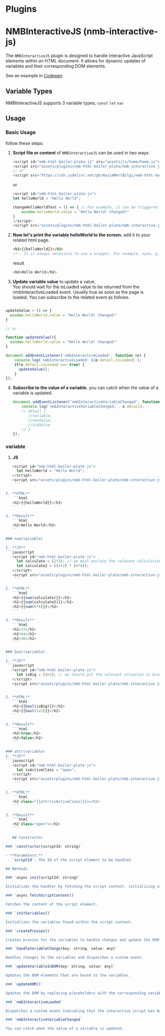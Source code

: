 # Plugins

# NMBInteractiveJS (nmb-interactive-js)

The `NMBInteractiveJS` plugin is designed to handle interactive JavaScript elements within an HTML document. It allows for dynamic updates of variables and their corresponding DOM elements.

See an example in [Codepen](https://codepen.io/nmbjs/pen/vYoMmGm)

## Variable Types

NMBInteractiveJS supports 3 variable types; `const` `let` `var`

## Usage

### Basic Usage

follow these steps:

1. **Script file or content** of `NMBInteractiveJS` can be used in two ways.
    ```javascript
    <script id="nmb-html-boiler-plate-js" src="assets/js/home/home.js"></script>
    <script src="assets/plugins/nmb-html-boiler-plate/nmb-interactive-js/nmb.interactive.min.js"></script>
    // or
    <script src="https://cdn.jsdelivr.net/gh/NazimMertBilgi/nmb-html-boilerplate/assets/plugins/nmb-html-boiler-plate/nmb-interactive-js/nmb.interactive.min.js"></script>
    ```

    or

    ```javascript
    <script id="nmb-html-boiler-plate-js">
    let helloWorld = "Hello World";

    changeHelloWorldText = () => { // For example, it can be triggered from the onclick event of a button.
        window.helloWorld.value = "Hello World! Changed!"
    }
    </script>
    <script src="assets/plugins/nmb-html-boiler-plate/nmb-interactive-js/nmb.interactive.min.js"></script>
     ```

2. **Now let's print the variable helloWorld to the screen.** add it to your related html page.
    ```html
    <h2>{{helloWorld}}</h2> 
    <!-- It is always necessary to use a wrapper. For example, span, p, h2 or others.. -->
    ```

    result

    ```html
    <h2>Hello World</h2>
    ```

3. **Update variable value** to update a value,  
You should wait for the isLoaded value to be returned from the nmbInteractiveLoaded event. Usually true as soon as the page is loaded. You can subscribe to the related event as follows.

```javascript

updateValue = () => {
  window.helloWorld.value = "Hello World! Changed!"
}

// or

function updateValue(){
  window.helloWorld.value = "Hello World! Changed!"
}

document.addEventListener('nmbInteractiveLoaded', function (e) {
    console.log(`nmbInteractiveLoaded: ${e.detail.isLoaded}`);
    if(e.detail.isLoaded === true) {
      updateValue();
    }
});
```

4. **Subscribe to the value of a variable.** you can catch when the value of a variable is updated.
    ```javascript
    document.addEventListener('nmbInteractiveVariableChanged', function (e) {
        console.log(`nmbInteractiveVariableChanged:`, e.detail);
        // detail {
           //variable,
           //newValue,
           //oldValue
        // }
    });
    ```

### variable

1. **JS**
 ```javascript
    <script id="nmb-html-boiler-plate-js">
      let helloWorld = "Hello World";
    </script>
    <script src="assets/plugins/nmb-html-boiler-plate/nmb-interactive-js/nmb.interactive.min.js"></script>
     ```

2. **HTML**
    ```html
    <h2>{{helloWorld}}</h2> 
    ```

3. **Result**
    ```html
    <h2>Hello World</h2> 
    ```

### num(variable)

1. **JS**
```javascript
    <script id="nmb-html-boiler-plate-js">
      let calculate = (2*2); // we must enclose the relevant calculation in brackets.
      let calculate2 = ((2+2) * (4*4));
    </script>
    <script src="assets/plugins/nmb-html-boiler-plate/nmb-interactive-js/nmb.interactive.min.js"></script>
     ```

2. **HTML**
    ```html
    <h2>{{num(calculate)}}</h2> 
    <h2>{{num(calculate2)}}</h2> 
    <h2>{{num(6*6)}}</h2> 
    ```

3. **Result**
    ```html
    <h2>15</h2> 
    <h2>64</h2>
    <h2>36</h2>  
    ```

### bool(variable)

1. **JS**
```javascript
    <script id="nmb-html-boiler-plate-js">
      let isBig = (4>2); // we should put the relevant situation in brackets.
    </script>
    <script src="assets/plugins/nmb-html-boiler-plate/nmb-interactive-js/nmb.interactive.min.js"></script>
     ```

2. **HTML**
    ```html
    <h2>{{bool(isBig)}}</h2> 
    <h2>{{bool(1>2)}}</h2> 
    ```

3. **Result**
    ```html
    <h2>true</h2> 
    <h2>false</h2> 
    ```

### attr(variable)
1. **JS**
```javascript
    <script id="nmb-html-boiler-plate-js">
      let isActiveClass = "open"; 
    </script>
    <script src="assets/plugins/nmb-html-boiler-plate/nmb-interactive-js/nmb.interactive.min.js"></script>
     ```

2. **HTML**
    ```html
    <h2 class="{{attr(isActiveClass)}}></h2> 
    ```

3. **Result**
    ```html
    <h2 class="open"></h2> 
    ```

    ## Constructor

### `constructor(scriptId: string)`

- **Parameters:**
  - `scriptId`: The ID of the script element to be handled.

## Methods

### `async init(scriptId: string)`

Initializes the handler by fetching the script content, initializing variables, creating proxies, updating the DOM, and dispatching a custom event.

### `async fetchScriptContent()`

Fetches the content of the script element.

### `initVariables()`

Initializes the variables found within the script content.

### `createProxies()`

Creates proxies for the variables to handle changes and update the DOM accordingly.

### `handleVariableChange(key: string, value: any)`

Handles changes to the variables and dispatches a custom event.

### `updateVariableInDOM(key: string, value: any)`

Updates the DOM elements that are bound to the variables.

### `updateDOM()`

Updates the DOM by replacing placeholders with the corresponding variable values.

### `nmbInteractiveLoaded`

Dispatches a custom event indicating that the interactive script has been loaded.

### `nmbInteractiveVariableChanged`

You can catch when the value of a variable is updated.
